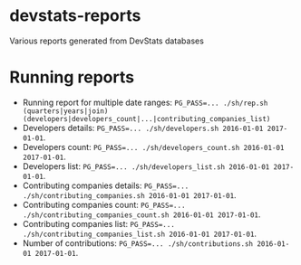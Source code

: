 # devstats-reports

Various reports generated from DevStats databases

# Running reports

- Running report for multiple date ranges: `PG_PASS=... ./sh/rep.sh (quarters|years|join) (developers|developers_count|...|contributing_companies_list)`
- Developers details: `PG_PASS=... ./sh/developers.sh 2016-01-01 2017-01-01`.
- Developers count: `PG_PASS=... ./sh/developers_count.sh 2016-01-01 2017-01-01`.
- Developers list: `PG_PASS=... ./sh/developers_list.sh 2016-01-01 2017-01-01`.
- Contributing companies details: `PG_PASS=... ./sh/contributing_companies.sh 2016-01-01 2017-01-01`.
- Contributing companies count: `PG_PASS=... ./sh/contributing_companies_count.sh 2016-01-01 2017-01-01`.
- Contributing companies list: `PG_PASS=... ./sh/contributing_companies_list.sh 2016-01-01 2017-01-01`.
- Number of contributions: `PG_PASS=... ./sh/contributions.sh 2016-01-01 2017-01-01`.
